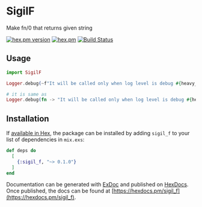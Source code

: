 # SigilF

Make fn/0 that returns given string

[![hex.pm version](https://img.shields.io/hexpm/v/sigil_f.svg)](https://hex.pm/packages/sigil_f)
[![hex.pm](https://img.shields.io/hexpm/l/sigil_f.svg)](https://github.com/govm/sigil_f/blob/master/LICENSE)
[![Build Status](https://travis-ci.org/govm/sigil_f.svg?branch=master)](https://travis-ci.org/govm/sigil_f)

## Usage

```ex
import SigilF

Logger.debug(~f"It will be called only when log level is debug #{heavy_func()}")

# it is same as
Logger.debug(fn -> "It will be called only when log level is debug #{heavy_func()}" end)
```

## Installation

If [available in Hex](https://hex.pm/docs/publish), the package can be installed
by adding `sigil_f` to your list of dependencies in `mix.exs`:

```elixir
def deps do
  [
    {:sigil_f, "~> 0.1.0"}
  ]
end
```

Documentation can be generated with [ExDoc](https://github.com/elixir-lang/ex_doc)
and published on [HexDocs](https://hexdocs.pm). Once published, the docs can
be found at [https://hexdocs.pm/sigil_f](https://hexdocs.pm/sigil_f).

